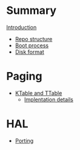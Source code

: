 # Summary

[Introduction](./introduction.md)

- [Repo structure](./structure.md)
- [Boot process]()
- [Disk format]()

# Paging
- [KTable and TTable](./ktable-ltable.md)
	- [Implentation details](./ktable-ltable-details.md)

# HAL
- [Porting]()
